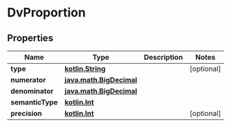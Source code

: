 # DvProportion

## Properties
Name | Type | Description | Notes
------------ | ------------- | ------------- | -------------
**type** | [**kotlin.String**](.md) |  |  [optional]
**numerator** | [**java.math.BigDecimal**](java.math.BigDecimal.md) |  | 
**denominator** | [**java.math.BigDecimal**](java.math.BigDecimal.md) |  | 
**semanticType** | [**kotlin.Int**](.md) |  | 
**precision** | [**kotlin.Int**](.md) |  |  [optional]
